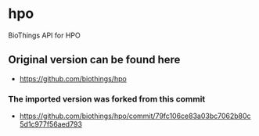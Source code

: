# hpo
BioThings API for HPO

## Original version can be found here

- <https://github.com/biothings/hpo>

### The imported version was forked from this commit

- <https://github.com/biothings/hpo/commit/79fc106ce83a03bc7062b80c5d1c977f56aed793>
